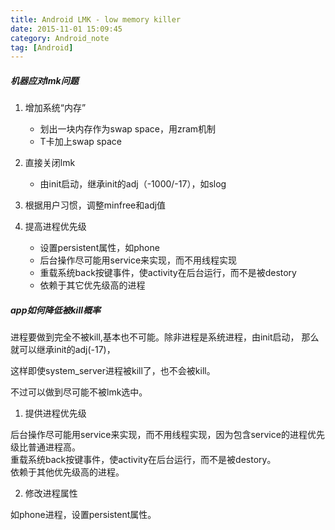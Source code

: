 ```yaml
---
title: Android LMK - low memory killer
date: 2015-11-01 15:09:45
category: Android_note
tag: [Android]
---
```


##### 机器应对lmk问题
1.  增加系统“内存”
    * 划出一块内存作为swap space，用zram机制
    * T卡加上swap space

2. 直接关闭lmk
    * 由init启动，继承init的adj（-1000/-17），如slog

3. 根据用户习惯，调整minfree和adj值

4. 提高进程优先级
    * 设置persistent属性，如phone
    * 后台操作尽可能用service来实现，而不用线程实现
    * 重载系统back按键事件，使activity在后台运行，而不是被destory
    * 依赖于其它优先级高的进程

##### app如何降低被kill概率
进程要做到完全不被kill,基本也不可能。除非进程是系统进程，由init启动，
那么就可以继承init的adj(-17)，

这样即使system_server进程被kill了，也不会被kill。

不过可以做到尽可能不被lmk选中。

1) 提供进程优先级

后台操作尽可能用service来实现，而不用线程实现，因为包含service的进程优先级比普通进程高。  
重载系统back按键事件，使activity在后台运行，而不是被destory。  
依赖于其他优先级高的进程。

2) 修改进程属性

如phone进程，设置persistent属性。
